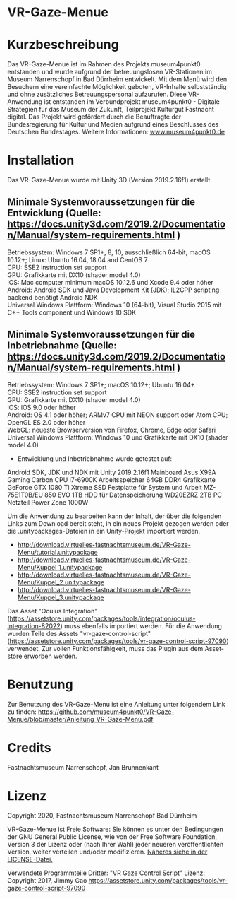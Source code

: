 # VR-Gaze-Menue

# Kurzbeschreibung
Das VR-Gaze-Menue ist im Rahmen des Projekts museum4punkt0 entstanden und wurde aufgrund der betreuungslosen VR-Stationen im Museum Narrenschopf in Bad Dürrheim entwickelt. Mit dem Menü wird den Besuchern eine vereinfachte Möglichkeit geboten, VR-Inhalte selbstständig und ohne zusätzliches Betreuungspersonal aufzurufen.
Diese VR-Anwendung ist entstanden im Verbundprojekt museum4punkt0 - Digitale Strategien für das Museum der Zukunft, Teilprojekt Kulturgut Fastnacht digital. Das Projekt wird gefördert durch die Beauftragte der Bundesregierung für Kultur und Medien aufgrund eines Beschlusses des Deutschen Bundestages. Weitere Informationen: www.museum4punkt0.de

# Installation
Das VR-Gaze-Menue wurde mit Unity 3D (Version 2019.2.16f1) erstellt. 

## Minimale Systemvoraussetzungen für die Entwicklung (Quelle: https://docs.unity3d.com/2019.2/Documentation/Manual/system-requirements.html )

Betriebssystem:	Windows 7 SP1+, 8, 10, ausschließlich 64-bit; macOS 10.12+; Linux: Ubuntu 16.04, 18.04 and CentOS 7<br/>
CPU:	SSE2 instruction set support<br/>
GPU:	Grafikkarte mit DX10 (shader model 4.0)<br/>
iOS: Mac computer minimum macOS 10.12.6 und Xcode 9.4 oder höher<br/>
Android:	Android SDK und Java Development Kit (JDK); IL2CPP scripting backend benötigt Android NDK<br/>
Universal Windows Plattform: Windows 10 (64-bit), Visual Studio 2015 mit C++ Tools component und Windows 10 SDK<br/>

## Minimale Systemvoraussetzungen für die Inbetriebnahme (Quelle: https://docs.unity3d.com/2019.2/Documentation/Manual/system-requirements.html )
Betriebssystem: Windows 7 SP1+; macOS 10.12+; Ubuntu 16.04+<br/>
CPU:	SSE2 instruction set support<br/>
GPU:	Grafikkarte mit DX10 (shader model 4.0)<br/>
iOS: iOS 9.0 oder höher<br/>
Android: OS 4.1 oder höher; ARMv7 CPU mit NEON support oder Atom CPU; OpenGL ES 2.0 oder höher<br/>
WebGL: neueste Browserversion von Firefox, Chrome, Edge oder Safari<br/>
Universal Windows Plattform: Windows 10 und Grafikkarte mit DX10 (shader model 4.0)<br/>

* Entwicklung und Inbetriebnahme wurde getestet auf:

Android SDK, JDK und NDK mit Unity 2019.2.16f1
Mainboard Asus X99A Gaming Carbon
CPU i7-6900K
Arbeitsspeicher 64GB DDR4
Grafikkarte GeForce GTX 1080 Ti Xtreme
SSD Festplatte für System und Arbeit MZ-75E1T0B/EU 850 EVO 1TB 
HDD für Datenspeicherung WD20EZRZ 2TB 
PC Netzteil Power Zone 1000W


Um die Anwendung zu bearbeiten kann der Inhalt, der über die folgenden Links zum Download bereit steht, in ein neues Projekt gezogen werden oder die .unitypackages-Dateien in ein Unity-Projekt importiert werden. 

* http://download.virtuelles-fastnachtsmuseum.de/VR-Gaze-Menu/tutorial.unitypackage
* http://download.virtuelles-fastnachtsmuseum.de/VR-Gaze-Menu/Kuppel_1.unitypackage
* http://download.virtuelles-fastnachtsmuseum.de/VR-Gaze-Menu/Kuppel_2.unitypackage
* http://download.virtuelles-fastnachtsmuseum.de/VR-Gaze-Menu/Kuppel_3.unitypackage

Das Asset "Oculus Integration" (https://assetstore.unity.com/packages/tools/integration/oculus-integration-82022) muss ebenfalls importiert werden. 
Für die Anwendung wurden Teile des Assets "vr-gaze-control-script" (https://assetstore.unity.com/packages/tools/vr-gaze-control-script-97090) verwendet. Zur vollen Funktionsfähigkeit, muss das Plugin aus dem Asset-store erworben werden. 

# Benutzung
Zur Benutzung des VR-Gaze-Menu ist eine Anleitung unter folgendem Link zu finden: 
https://github.com/museum4punkt0/VR-Gaze-Menue/blob/master/Anleitung_VR-Gaze-Menu.pdf

# Credits

Fastnachtsmuseum Narrenschopf, 
Jan Brunnenkant

# Lizenz
Copyright 2020, Fastnachtsmuseum Narrenschopf Bad Dürrheim 

VR-Gaze-Menue ist Freie Software: Sie können es unter den Bedingungen
der GNU General Public License, wie von der Free Software Foundation,
Version 3 der Lizenz oder (nach Ihrer Wahl) jeder neueren
veröffentlichten Version, weiter verteilen und/oder modifizieren.
[Näheres siehe in der LICENSE-Datei.](https://github.com/museum4punkt0/VR-Gaze-Menue/blob/master/LICENSE.md)

Verwendete Programmteile Dritter:
"VR Gaze Control Script" Lizenz: Copyright 2017, Jimmy Gao
https://assetstore.unity.com/packages/tools/vr-gaze-control-script-97090

